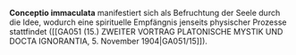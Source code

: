 
**Conceptio immaculata** manifestiert sich als Befruchtung der Seele durch die Idee, wodurch eine spirituelle Empfängnis jenseits physischer Prozesse stattfindet ([[GA051 (15.) ZWEITER VORTRAG PLATONISCHE MYSTIK UND DOCTA IGNORANTIA, 5. November 1904|GA051/15]]).
